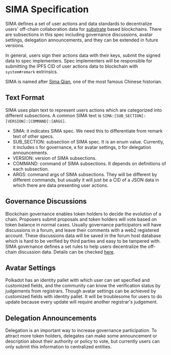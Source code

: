 # SIMA Specification

SIMA defines a set of user actions and data standards to decentralize users' off-chain collaboration data for
[substrate](https://github.com/paritytech/substrate) based blockchains. There are subsections in this spec including
governance discussions, avatar settings, delegation announcements, and they can be extended in future versions.

In general, users sign their actions data with their keys, submit the signed data to spec implementers. Spec
implementers will be responsible for submitting the IPFS CID of user actions data to blockchain with `system#remark`
extrinsics.

SIMA is named after [Sima Qian](https://en.wikipedia.org/wiki/Sima_Qian), one of the most famous Chinese historian.

## Text Format

SIMA uses plain text to represent users actions which are categorized into different subsections. A common SIMA text is
`SIMA:[SUB_SECTION]:[VERSION]:[COMMAND]:[ARGS]`.

- SIMA: it indicates SIMA spec. We need this to differentiate from remark text of other specs.
- SUB_SECTION: subsection of SIMA spec. It is an enum value. Currently, it includes `G` for governance, `A` for avatar
  settings, `D` for delegation announcements.
- VERSION: version of SIMA subsections.
- COMMAND: command of SIMA subsections. It depends on definitions of each subsection.
- ARGS: command args of SIMA subsections. They will be different by different commands, but usually it will just be a
  CID of a JSON data in which there are data presenting user actions.

## Governance Discussions

Blockchain governance enables token holders to decide the evolution of a chain. Proposers submit proposals and token
holders will vote based on token balance in normal cases. Usually governance participators will have discussions in
a forum, and leave their comments with a web2 registered account. These discussions data will be saved in the forum host
database which is hard to be verified by third parties and easy to be tampered with. SIMA governance defines a set rules
to help users decentralize the off-chain discussion data. Details can be checked [here](governance/v1/README.md).

## Avatar Settings

Polkadot has an identity pallet with which user can set specified and customized fields, and the community can know the
verification status by judgements from registrars. Though avatar settings can be achieved by customized fields with
identity pallet. It will be troublesome for users to do update because every update will require another registrar's
judgement.

## Delegation Announcements

Delegation is an important way to increase governance participation. To attract more token holders, delegates can make
some announcement or description about their authority or policy to vote, but currently users can only submit this
information to centralized entities.
